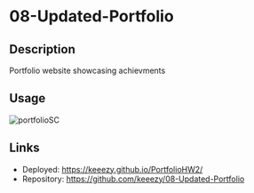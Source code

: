 # 08-Updated-Portfolio

## Description
Portfolio website showcasing achievments

## Usage

![portfolioSC](https://user-images.githubusercontent.com/99520179/168492264-de533ad6-08d7-40a7-bdbd-65e6f9b15763.png)

## Links
- Deployed: https://keeezy.github.io/PortfolioHW2/
- Repository: https://github.com/keeezy/08-Updated-Portfolio
